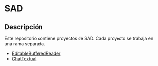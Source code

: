 # SAD
## Descripción
Este repositorio contiene proyectos de SAD. Cada proyecto se trabaja en una rama separada.
- [EditableBufferedReader](https://github.com/AxelBuenoTome/SAD/tree/EditableBufferedReader)
- [ChatTextual](https://github.com/AxelBuenoTome/SAD/tree/ChatTextual)
